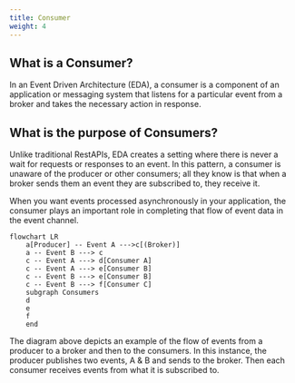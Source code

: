 ```yaml
---
title: Consumer
weight: 4
---
```


## What is a Consumer?
In an Event Driven Architecture (EDA), a consumer is a component of an application or messaging system that listens for a particular event from a broker and takes the necessary action in response.

## What is the purpose of Consumers?
Unlike traditional RestAPIs, EDA creates a setting where there is never a wait for requests or responses to an event. In this pattern, a consumer is unaware of the producer or other consumers; all they know is that when a broker sends them an event they are subscribed to, they receive it.

When you want events processed asynchronously in your application, the consumer plays an important role in completing that flow of event data in the event channel.

```mermaid
flowchart LR
    a[Producer] -- Event A --->c[(Broker)]
    a -- Event B ---> c
    c -- Event A ---> d[Consumer A]
    c -- Event A ---> e[Consumer B]
    c -- Event B ---> e[Consumer B]
    c -- Event B ---> f[Consumer C]
    subgraph Consumers
    d
    e
    f
    end
```
The diagram above depicts an example of the flow of events from a producer to a broker and then to the consumers. In this instance, the producer publishes two events, A & B and sends to the broker. Then each consumer receives events from what it is subscribed to.